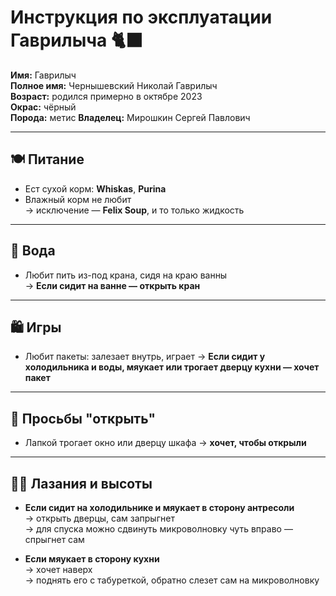 # Инструкция по эксплуатации Гаврилыча 🐈‍⬛

**Имя:** Гаврилыч  
**Полное имя:** Чернышевский Николай Гаврилыч  
**Возраст:** родился примерно в октябре 2023  
**Окрас:** чёрный  
**Порода:** метис 
**Владелец:** Мирошкин Сергей Павлович

---

## 🍽 Питание
- Ест сухой корм: **Whiskas**, **Purina**
- Влажный корм не любит  
  → исключение — **Felix Soup**, и то только жидкость

---

## 🚰 Вода
- Любит пить из-под крана, сидя на краю ванны  
  → **Если сидит на ванне — открыть кран**

---

## 🛍 Игры
- Любит пакеты: залезает внутрь, играет
  → **Если сидит у холодильника и воды, мяукает или трогает дверцу кухни — хочет пакет**

---

## 🚪 Просьбы "открыть"
- Лапкой трогает окно или дверцу шкафа → **хочет, чтобы открыли**

---

## 🧗‍♂️ Лазания и высоты
- **Если сидит на холодильнике и мяукает в сторону антресоли**  
  → открыть дверцы, сам запрыгнет  
  → для спуска можно сдвинуть микроволновку чуть вправо — спрыгнет сам

- **Если мяукает в сторону кухни**  
  → хочет наверх  
  → поднять его с табуреткой, обратно слезет сам на микроволновку

